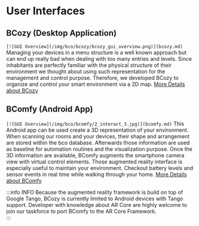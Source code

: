 # User Interfaces

## BCozy (Desktop Application)
`[![GUI Overview](/img/bco/bcozy/bcozy_gui_overview.png)](bcozy.md)`
Managing your devices in a menu structure is a well known approach but can end up really bad when dealing with too many entries and levels.
Since inhabitants are perfectly familiar with the physical structure of their environment we thought about using such representation for the management and control purpose. Therefore, we developed BCozy to organize and control your smart environment via a 2D map. [More Details about BCozy](bcozy.md)

## BComfy (Android App)
`[![GUI Overview](/img/bco/bcomfy/2_interact_3.jpg)](bcomfy.md)`
This Android app can be used create a 3D representation of your environment. When scanning our rooms and your devices, their shape and arrangement are stored within the bco database. Afterwards those information are used as baseline for automation routines and the visualization purpose. Once the 3D information are available, BComfy augments the smartphone camera view with virtual control elements. Those augmented reality interface is especially useful to maintain your environment. Checkout battery levels and sensor events in real time while walking through your home. [More Details about BComfy](bcomfy.md)

:::info INFO
Because the augmented reality framework is build on top of Google Tango, BCozy is currently limited to Android devices with Tango support. Developer with knowledge about AR Core are highly welcome to join our taskforce to port BComfy to the AR Core Framework.  
:::